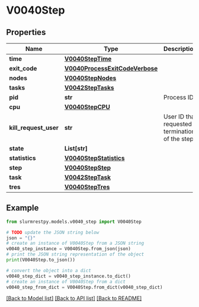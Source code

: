# V0040Step


## Properties

Name | Type | Description | Notes
------------ | ------------- | ------------- | -------------
**time** | [**V0040StepTime**](V0040StepTime.md) |  | [optional]
**exit_code** | [**V0040ProcessExitCodeVerbose**](V0040ProcessExitCodeVerbose.md) |  | [optional]
**nodes** | [**V0040StepNodes**](V0040StepNodes.md) |  | [optional]
**tasks** | [**V0042StepTasks**](V0042StepTasks.md) |  | [optional]
**pid** | **str** | Process ID | [optional]
**cpu** | [**V0040StepCPU**](V0040StepCPU.md) |  | [optional]
**kill_request_user** | **str** | User ID that requested termination of the step | [optional]
**state** | **List[str]** |  | [optional]
**statistics** | [**V0040StepStatistics**](V0040StepStatistics.md) |  | [optional]
**step** | [**V0040StepStep**](V0040StepStep.md) |  | [optional]
**task** | [**V0042StepTask**](V0042StepTask.md) |  | [optional]
**tres** | [**V0040StepTres**](V0040StepTres.md) |  | [optional]

## Example

```python
from slurmrestpy.models.v0040_step import V0040Step

# TODO update the JSON string below
json = "{}"
# create an instance of V0040Step from a JSON string
v0040_step_instance = V0040Step.from_json(json)
# print the JSON string representation of the object
print(V0040Step.to_json())

# convert the object into a dict
v0040_step_dict = v0040_step_instance.to_dict()
# create an instance of V0040Step from a dict
v0040_step_from_dict = V0040Step.from_dict(v0040_step_dict)
```
[[Back to Model list]](../README.md#documentation-for-models) [[Back to API list]](../README.md#documentation-for-api-endpoints) [[Back to README]](../README.md)


